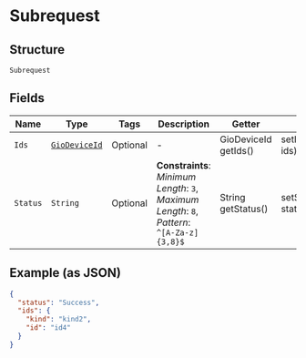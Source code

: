 
# Subrequest

## Structure

`Subrequest`

## Fields

| Name | Type | Tags | Description | Getter | Setter |
|  --- | --- | --- | --- | --- | --- |
| `Ids` | [`GioDeviceId`](../../doc/models/gio-device-id.md) | Optional | - | GioDeviceId getIds() | setIds(GioDeviceId ids) |
| `Status` | `String` | Optional | **Constraints**: *Minimum Length*: `3`, *Maximum Length*: `8`, *Pattern*: `^[A-Za-z]{3,8}$` | String getStatus() | setStatus(String status) |

## Example (as JSON)

```json
{
  "status": "Success",
  "ids": {
    "kind": "kind2",
    "id": "id4"
  }
}
```

